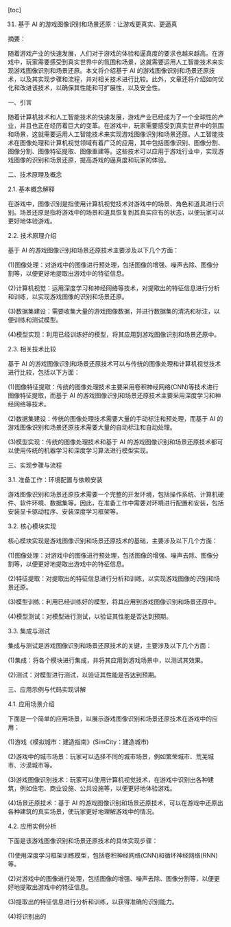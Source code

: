 
[toc]                    
                
                
31. 基于 AI 的游戏图像识别和场景还原：让游戏更真实、更逼真

摘要：

随着游戏产业的快速发展，人们对于游戏的体验和逼真度的要求也越来越高。在游戏中，玩家需要感受到真实世界中的氛围和场景，这就需要运用人工智能技术来实现游戏图像识别和场景还原。本文将介绍基于 AI 的游戏图像识别和场景还原技术，以及其实现步骤和流程，并对相关技术进行比较。此外，文章还将介绍如何优化和改进该技术，以确保其性能和可扩展性，以及安全性。

一、引言

随着计算机技术和人工智能技术的快速发展，游戏产业已经成为了一个全球性的产业，并且也正在经历着巨大的变革。在游戏中，玩家需要感受到真实世界中的氛围和场景，这就需要运用人工智能技术来实现游戏图像识别和场景还原。人工智能技术在图像处理和计算机视觉领域有着广泛的应用，其中包括图像识别、图像分割、图像分割、图像特征提取、图像重建等。这些技术可以应用于游戏行业中，实现游戏图像的识别和场景还原，提高游戏的逼真度和玩家的体验。

二、技术原理及概念

2.1. 基本概念解释

在游戏中，图像识别是指使用计算机视觉技术对游戏中的场景、角色和道具进行识别。场景还原是指将游戏中的场景和道具恢复到其真实应有的状态，以便玩家可以更好地体验游戏。

2.2. 技术原理介绍

基于 AI 的游戏图像识别和场景还原技术主要涉及以下几个方面：

(1)图像处理：对游戏中的图像进行预处理，包括图像的增强、噪声去除、图像分割等，以便更好地提取出游戏中的特征信息。

(2)计算机视觉：运用深度学习和神经网络等技术，对提取出的特征信息进行分析和训练，以实现游戏图像的识别和场景还原。

(3)数据集建设：需要收集大量的游戏图像数据，并进行数据集的清洗和标注，以便训练和测试模型。

(4)模型实现：利用已经训练好的模型，将其应用到游戏图像识别和场景还原中。

2.3. 相关技术比较

基于 AI 的游戏图像识别和场景还原技术可以与传统的图像处理和计算机视觉技术进行比较，包括以下方面：

(1)图像特征提取：传统的图像处理技术主要采用卷积神经网络(CNN)等技术进行图像特征提取，而基于 AI 的游戏图像识别和场景还原技术主要采用深度学习和神经网络等技术。

(2)数据集建设：传统的图像处理技术需要大量的手动标注和预处理，而基于 AI 的游戏图像识别和场景还原技术需要大量的自动标注和自动处理。

(3)模型实现：传统的图像处理技术和基于 AI 的游戏图像识别和场景还原技术都可以使用传统的机器学习和深度学习算法进行模型实现。

三、实现步骤与流程

3.1. 准备工作：环境配置与依赖安装

游戏图像识别和场景还原技术需要一个完整的开发环境，包括操作系统、计算机硬件、软件环境、数据集等。因此，在准备工作中需要对环境进行配置和安装，包括安装显卡驱动程序、安装深度学习框架等。

3.2. 核心模块实现

核心模块实现是游戏图像识别和场景还原技术的基础，主要涉及以下几个方面：

(1)图像处理：对游戏中的图像进行预处理，包括图像的增强、噪声去除、图像分割等，以便更好地提取出游戏中的特征信息。

(2)特征提取：对提取出的特征信息进行分析和训练，以实现游戏图像的识别和场景还原。

(3)模型训练：利用已经训练好的模型，将其应用到游戏图像识别和场景还原中。

(4)模型测试：对模型进行测试，以验证其性能是否达到预期。

3.3. 集成与测试

集成与测试是游戏图像识别和场景还原技术的关键，主要涉及以下几个方面：

(1)集成：将各个模块进行集成，并将其应用到游戏场景中，以测试其效果。

(2)测试：对模型进行测试，以验证其性能是否达到预期。

三、应用示例与代码实现讲解

4.1. 应用场景介绍

下面是一个简单的应用场景，以展示游戏图像识别和场景还原技术在游戏中的应用：

(1)游戏《模拟城市：建造指南》(SimCity：建造城市)

(2)游戏中的城市场景：玩家可以选择不同的城市场景，例如繁荣城市、荒芜城市、沙漠城市等。

(3)游戏图像识别技术：玩家可以使用计算机视觉技术，在游戏中识别出各种建筑，例如住宅、商业设施、公共设施等，以便更好地体验游戏。

(4)场景还原技术：基于 AI 的游戏图像识别和场景还原技术，可以在游戏中还原出各种建筑的真实场景，使玩家更好地理解游戏中的情况。

4.2. 应用实例分析

下面是该游戏图像识别和场景还原技术的具体实现步骤：

(1)使用深度学习框架训练模型，包括卷积神经网络(CNN)和循环神经网络(RNN)等。

(2)对游戏中的图像进行处理，包括图像的增强、噪声去除、图像分割等，以便更好地提取出游戏中的特征信息。

(3)提取出的特征信息进行分析和训练，以获得准确的识别能力。

(4)将识别出的

